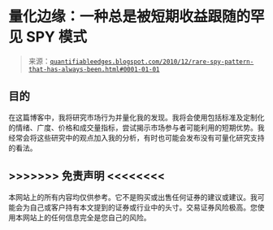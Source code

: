 <!--yml

分类：未分类

日期：2024-05-18 09:02:10

-->

# 量化边缘：一种总是被短期收益跟随的罕见 SPY 模式

> 来源：[`quantifiableedges.blogspot.com/2010/12/rare-spy-pattern-that-has-always-been.html#0001-01-01`](http://quantifiableedges.blogspot.com/2010/12/rare-spy-pattern-that-has-always-been.html#0001-01-01)

## 目的

在这篇博客中，我将研究市场行为并量化我的发现。我将会使用包括标准及定制化的情绪、广度、价格和成交量指标，尝试揭示市场参与者可能利用的短期优势。我经常会将这些研究中的观点加入我的分析，有时也可能会发布没有可量化研究支持的看法。

## >>>>>>> 免责声明 <<<<<<<<

本网站上的所有内容均仅供参考。它不是购买或出售任何证券的建议或建议。我可能会为自己或客户持有本文提到的证券或行业中的头寸。交易证券风险极高。您使用本网站上的任何信息完全是您自己的风险。
